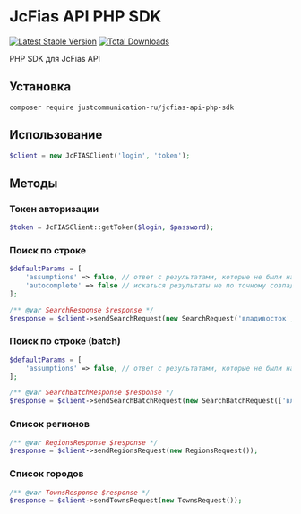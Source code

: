 # JcFias API PHP SDK

[![Latest Stable Version](https://poser.pugx.org/justcommunication-ru/jcfias-api-php-sdk/v)](//packagist.org/packages/justcommunication-ru/jcfias-api-php-sdk) 
[![Total Downloads](https://poser.pugx.org/justcommunication-ru/jcfias-api-php-sdk/downloads)](//packagist.org/packages/justcommunication-ru/jcfias-api-php-sdk) 

PHP SDK для JcFias API

## Установка

`composer require justcommunication-ru/jcfias-api-php-sdk`

## Использование

```php
$client = new JcFIASClient('login', 'token');
```

## Методы

### Токен авторизации

```php
$token = JcFIASClient::getToken($login, $password);
```

### Поиск по строке

```php
$defaultParams = [
    'assumptions' => false, // ответ с результатами, которые не были найдены в ФИАС
    'autocomplete' => false // искаться результаты не по точному совпадению, а со *
];

/** @var SearchResponse $response */
$response = $client->sendSearchRequest(new SearchRequest('владивосток', ['assumptions' => true]));
```

### Поиск по строке (batch)

```php
$defaultParams = [
    'assumptions' => false, // ответ с результатами, которые не были найдены в ФИАС
];

/** @var SearchBatchResponse $response */
$response = $client->sendSearchBatchRequest(new SearchBatchRequest(['владивосток', 'москва минская']));
```

### Список регионов

```php
/** @var RegionsResponse $response */
$response = $client->sendRegionsRequest(new RegionsRequest());
```

### Список городов

```php
/** @var TownsResponse $response */
$response = $client->sendTownsRequest(new TownsRequest());
```
